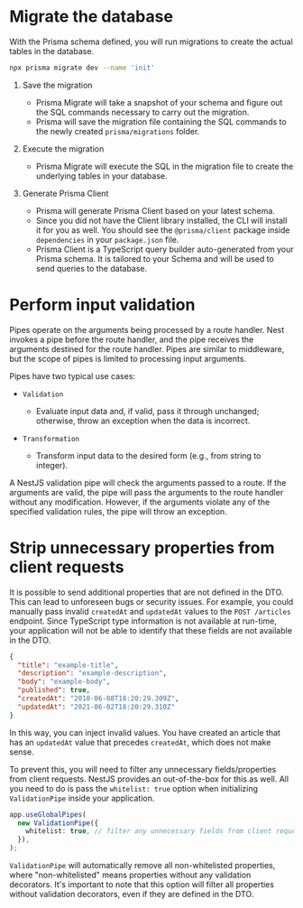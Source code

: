 # Migrate the database

With the Prisma schema defined, you will run migrations to create the actual tables in the database.

```bash
npx prisma migrate dev --name 'init'
```

1. Save the migration

   - Prisma Migrate will take a snapshot of your schema and figure out the SQL commands necessary to carry out the migration.
   - Prisma will save the migration file containing the SQL commands to the newly created `prisma/migrations` folder.

2. Execute the migration

   - Prisma Migrate will execute the SQL in the migration file to create the underlying tables in your database.

3. Generate Prisma Client

   - Prisma will generate Prisma Client based on your latest schema.
   - Since you did not have the Client library installed, the CLI will install it for you as well. You should see the `@prisma/client` package inside `dependencies` in your `package.json` file.
   - Prisma Client is a TypeScript query builder auto-generated from your Prisma schema. It is tailored to your Schema and will be used to send queries to the database.

# Perform input validation

Pipes operate on the arguments being processed by a route handler. Nest invokes a pipe before the route handler, and the pipe receives the arguments destined for the route handler. Pipes are similar to middleware, but the scope of pipes is limited to processing input arguments.

Pipes have two typical use cases:

- `Validation`

  - Evaluate input data and, if valid, pass it through unchanged; otherwise, throw an exception when the data is incorrect.

- `Transformation`

  - Transform input data to the desired form (e.g., from string to integer).

A NestJS validation pipe will check the arguments passed to a route. If the arguments are valid, the pipe will pass the arguments to the route handler without any modification. However, if the arguments violate any of the specified validation rules, the pipe will throw an exception.

# Strip unnecessary properties from client requests

It is possible to send additional properties that are not defined in the DTO. This can lead to unforeseen bugs or security issues. For example, you could manually pass invalid `createdAt` and `updatedAt` values to the `POST /articles` endpoint. Since TypeScript type information is not available at run-time, your application will not be able to identify that these fields are not available in the DTO.

```json
{
  "title": "example-title",
  "description": "example-description",
  "body": "example-body",
  "published": true,
  "createdAt": "2010-06-08T18:20:29.309Z",
  "updatedAt": "2021-06-02T18:20:29.310Z"
}
```

In this way, you can inject invalid values. You have created an article that has an `updatedAt` value that precedes `createdAt`, which does not make sense.

To prevent this, you will need to filter any unnecessary fields/properties from client requests. NestJS provides an out-of-the-box for this as well. All you need to do is pass the `whitelist: true` option when initializing `ValidationPipe` inside your application.

```ts
app.useGlobalPipes(
  new ValidationPipe({
    whitelist: true, // filter any unnecessary fields from client requests
  }),
);
```

`ValidationPipe` will automatically remove all non-whitelisted properties, where "non-whitelisted" means properties without any validation decorators. It's important to note that this option will filter all properties without validation decorators, even if they are defined in the DTO.

